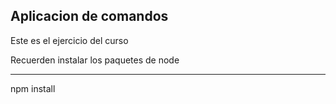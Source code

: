 ## Aplicacion de comandos

Este es el ejercicio del curso

Recuerden instalar los paquetes de node

----
npm install
